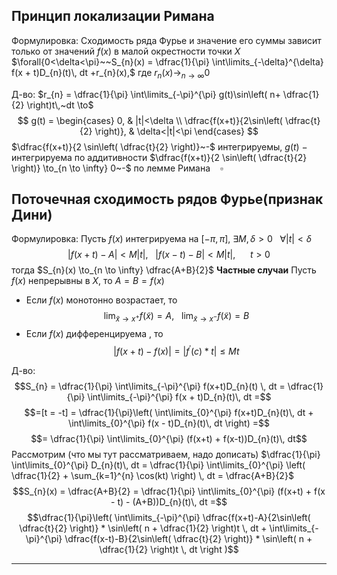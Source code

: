 ##  Принцип локализации Римана
Формулировка:
Сходимость ряда Фурье и значение его суммы зависит только от значений $f(x)$ в малой окрестности точки $X$
$\forall{0<\delta<\pi}~~S_{n}(x) = \dfrac{1}{\pi} \int\limits_{-\delta}^{\delta}  f(x + t)D_{n}(t)\, dt +r_{n}(x),$ где $r_{n}(x) \to_{n \to \infty} 0$

Д-во:
$r_{n} = \dfrac{1}{\pi} \int\limits_{-\pi}^{\pi}  g(t)\sin\left( n+ \dfrac{1}{2} \right)t\,~dt \to$
$$
g(t) = \begin{cases} 
0, & |t|<\delta \\ 
\dfrac{f(x+t)}{2\sin\left( \dfrac{t}{2} \right)}, & \delta<|t|<\pi  
\end{cases}
$$
$\dfrac{f(x+t)}{2 \sin\left( \dfrac{t}{2} \right)}~-$ интегрируемы, $g(t)~-$ интегрируема по аддитивности
$\dfrac{f(x+t)}{2 \sin\left( \dfrac{t}{2} \right)} \to_{n \to \infty} 0~-$ по лемме Римана $~~~\square$
## Поточечная сходимость рядов Фурье(признак Дини)
Формулировка:
Пусть $f(x)$ интегрируема на $[-\pi, \pi],$ $\exists{M,\delta > 0}~~~\forall{|t| < \delta}$
$$|f(x+t) - A| < M|t|,~~~|f(x-t) - B| < M|t|,~~~~~~t>0$$
тогда $S_{n}(x) \to_{n \to \infty} \dfrac{A+B}{2}$
**Частные случаи**
Пусть $f(x)$ непрерывны в $X,$ то $A = B = f(x)$
- Если $f(x)$ монотонно возрастает, то 
$$\lim_{\widetilde{x} \to x^{+}} f(\widetilde{x}) = A,~~~\lim_{\widetilde{x} \to x^{-}} f(\widetilde{x}) = B$$
- Если $f(x)$ дифференцируема , то 
$$|f(x+t) - f(x)| = |f^{'}(c) * t| \leq Mt$$

Д-во:
$$S_{n} = \dfrac{1}{\pi} \int\limits_{-\pi}^{\pi}  f(x+t)D_{n}(t) \, dt  = \dfrac{1}{\pi} \int\limits_{-\pi}^{\pi}  f(x + t)D_{n}(t)\, dt =$$
$$=[t = -t] = \dfrac{1}{\pi}\left( \int\limits_{0}^{\pi}  f(x+t)D_{n}(t)\, dt + \int\limits_{0}^{\pi}  f(x - t)D_{n}(t)\, dt   \right) =$$
$$= \dfrac{1}{\pi} \int\limits_{0}^{\pi}  (f(x+t) + f(x-t))D_{n}(t)\, dt$$
Рассмотрим (что мы тут рассматриваем, надо дописать)
$\dfrac{1}{\pi} \int\limits_{0}^{\pi}  D_{n}(t)\, dt = \dfrac{1}{\pi} \int\limits_{0}^{\pi} \left( \dfrac{1}{2} + \sum_{k=1}^{n} \cos(kt)  \right) \, dt  = \dfrac{A+B}{2}$
$$S_{n}(x) = \dfrac{A+B}{2} = \dfrac{1}{\pi} \int\limits_{0}^{\pi}  (f(x+t) + f(x - t) - (A+B))D_{n}(t)\, dt =$$
$$\dfrac{1}{\pi}\left( \int\limits_{-\pi}^{\pi}  \dfrac{f(x+t)-A}{2\sin\left( \dfrac{t}{2} \right)} * \sin\left( n + \dfrac{1}{2} \right)t \, dt + \int\limits_{-\pi}^{\pi}  \dfrac{f(x-t)-B}{2\sin\left( \dfrac{t}{2} \right)} * \sin\left( n + \dfrac{1}{2} \right)t \, dt \right )$$

---

